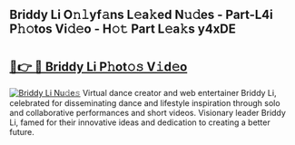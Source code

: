 ## Briddy Li O𝚗𝚕yf𝚊ns L𝚎a𝚔ed N𝚞𝚍es - Part-L4i P𝚑𝚘tos Vi𝚍𝚎o - H𝚘𝚝 Part L𝚎a𝚔s y4xDE

# <h2><a href="http://kf6p7j0.oniu.top/?m=Briddy+Li">🔗👉 🔴 Briddy Li P𝚑ot𝚘𝚜 V𝚒d𝚎o</a></h2>

[![Briddy Li Nu𝚍e𝚜](https://i.imgur.com/0qMVB7G.gif)](http://kf6p7j0.oniu.top/?m=Briddy+Li)
Virtual dance creator and web entertainer Briddy Li, celebrated for disseminating dance and lifestyle inspiration through solo and collaborative performances and short videos. Visionary leader Briddy Li, famed for their innovative ideas and dedication to creating a better future.  
